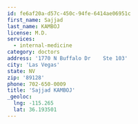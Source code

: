 ```yaml
---
id: fe6af20a-d57c-450c-94fe-6414ae06951c
first_name: Sajjad
last_name: KAMBOJ
license: M.D.
services:
  - internal-medicine
category: doctors
address: '1770 N Buffalo Dr    Ste 103'
city: 'Las Vegas'
state: NV
zip: '89128'
phone: 702-650-0009
title: 'Sajjad KAMBOJ'
_geoloc:
  lng: -115.265
  lat: 36.193501
---
```

